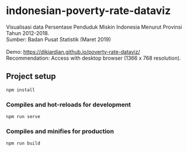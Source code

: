 # indonesian-poverty-rate-dataviz

Visualisasi data Persentase Penduduk Miskin Indonesia Menurut Provinsi Tahun 2012-2018. <br>
Sumber: Badan Pusat Statistik (Maret 2019) <br><br>
Demo: https://dikiardian.github.io/poverty-rate-dataviz/ <br>
Recommendation: Access with desktop browser (1366 x 768 resolution).

## Project setup
```
npm install
```

### Compiles and hot-reloads for development
```
npm run serve
```

### Compiles and minifies for production
```
npm run build
```
